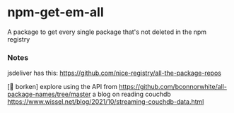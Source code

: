 # npm-get-em-all

A package to get every single package that's not deleted in the npm registry


### Notes

jsdeliver has this: https://github.com/nice-registry/all-the-package-repos

[🛑 borken] explore using the API from https://github.com/bconnorwhite/all-package-names/tree/master
a blog on reading couchdb https://www.wissel.net/blog/2021/10/streaming-couchdb-data.html
